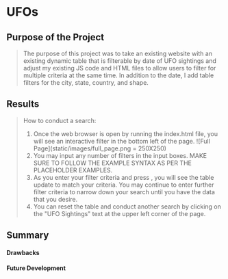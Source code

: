 # UFOs

## Purpose of the Project
>The purpose of this project was to take an existing website with an existing dynamic table that is filterable by date of UFO sightings and adjust my existing JS code and HTML files to allow users to filter for multiple criteria at the same time. In addition to the date, I add table filters for the city, state, country, and shape.

## Results
>How to conduct a search:
>1. Once the web browser is open by running the index.html file, you will see an interactive filter in the bottom left of the page.
>![Full Page](static/images/full_page.png = 250X250)
>2. You may input any number of filters in the input boxes. MAKE SURE TO FOLLOW THE EXAMPLE SYNTAX AS PER THE PLACEHOLDER EXAMPLES.
>3. As you enter your filter criteria and press <ENTER>, you will see the table update to match your criteria. You may continue to enter further filter criteria to narrow down your search until you have the data that you desire. 
>4. You can reset the table and conduct another search by clicking on the "UFO Sightings" text at the upper left corner of the page.

## Summary
#### Drawbacks
#### Future Development
